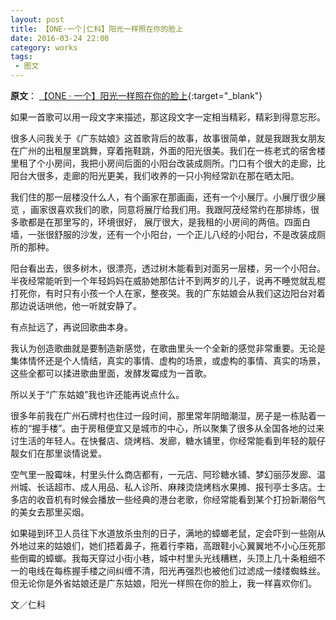 ```yaml
---
layout: post
title: 【ONE·一个|仁科】阳光一样照在你的脸上
date: 2016-03-24 22:00
category: works
tags:
 - 图文
---
```


**原文**：
[【ONE · 一个】阳光一样照在你的脸上](http://m.wufazhuce.com/music/332){:target="_blank"}

如果一首歌可以用一段文字来描述，那这段文字一定相当精彩，精彩到得意忘形。  
  
很多人问我关于《广东姑娘》这首歌背后的故事，故事很简单，就是我跟我女朋友在广州的出租屋里跳舞，穿着拖鞋跳，外面的阳光很美。我们在一栋老式的宿舍楼里租了个小房间，我把小房间后面的小阳台改装成厕所。门口有个很大的走廊，比阳台大很多，走廊的阳光更美，我们收养的一只小狗经常趴在那在晒太阳。  
  
我们住的那一层楼没什么人，有个画家在那画画，还有一个小展厅。小展厅很少展览 ，画家很喜欢我们的歌，同意将展厅给我们用。我跟阿茂经常约在那排练，很多歌都是在那里写的，环境很好， 展厅很大，是我租的小房间的两倍。四面白墙，一张很舒服的沙发，还有一个小阳台，一个正儿八经的小阳台，不是改装成厕所的那种。  
  
阳台看出去，很多树木，很漂亮，透过树木能看到对面另一层楼，另一个小阳台。半夜经常能听到一个年轻妈妈在威胁她那估计不到两岁的儿子，说再不睡觉就乱棍打死你，有时只有小孩一个人在家，整夜哭。我的广东姑娘会从我们这边阳台对着那边说话哄他，他一听就安静了。  
  
有点扯远了，再说回歌曲本身。  

我认为创造歌曲就是要制造新感觉，在歌曲里头一个全新的感觉非常重要。无论是集体情怀还是个人情结，真实的事情、虚构的场景，或虚构的事情、真实的场景，这些全都可以揉进歌曲里面，发酵发霉成为一首歌。  
  
所以关于“广东姑娘”我也许还能再说点什么。  
  
很多年前我在广州石牌村也住过一段时间，那里常年阴暗潮湿，房子是一栋贴着一栋的“握手楼”。由于房租便宜又是城市的中心，所以聚集了很多从全国各地的过来讨生活的年轻人。在快餐店、烧烤档、发廊，糖水铺里，你经常能看到年轻的靓仔靓女们在那里谈情说爱。  
  
空气里一股霉味，村里头什么商店都有，一元店、阿珍糖水铺、梦幻丽莎发廊、温州城、长话超市、成人用品、私人诊所、麻辣烫烧烤档水果摊、报刊亭士多店。士多店的收音机有时候会播放一些经典的港台老歌，你经常能看到某个打扮新潮俗气的美女去那里买烟。  
  
如果碰到环卫人员往下水道放杀虫剂的日子，满地的蟑螂老鼠，定会吓到一些刚从外地过来的姑娘们，她们捂着鼻子，拖着行李箱，高跟鞋小心翼翼地不小心压死那些倒霉的蟑螂。我每天穿过小街小巷，城中村里头光线糟糕，头顶上几十条粗细不一的电线在每栋握手楼之间纠缠不清，阳光再强烈也被他们过滤成一缕缕蜘蛛丝。但无论你是外省姑娘还是广东姑娘，阳光一样照在你的脸上，我一样喜欢你们。  
  
文／仁科
